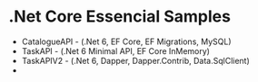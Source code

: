 # .Net Core Essencial Samples

- CatalogueAPI - (.Net 6, EF Core, EF Migrations, MySQL)
- TaskAPI - (.Net 6 Minimal API, EF Core InMemory)
- TaskAPIV2 - (.Net 6, Dapper, Dapper.Contrib, Data.SqlClient)
- 